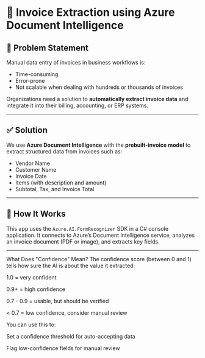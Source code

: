 ﻿# 🧾 Invoice Extraction using Azure Document Intelligence

## 📌 Problem Statement

Manual data entry of invoices in business workflows is:

- Time-consuming
- Error-prone
- Not scalable when dealing with hundreds or thousands of invoices

Organizations need a solution to **automatically extract invoice data** and integrate it into their billing, accounting, or ERP systems.

---

## ✅ Solution

We use **Azure Document Intelligence** with the **prebuilt-invoice model** to extract structured data from invoices such as:

- Vendor Name
- Customer Name
- Invoice Date
- Items (with description and amount)
- Subtotal, Tax, and Invoice Total

---

## 🚀 How It Works

This app uses the `Azure.AI.FormRecognizer` SDK in a C# console application. It connects to Azure’s Document Intelligence service, analyzes an invoice document (PDF or image), and extracts key fields.

---
What Does "Confidence" Mean?
The confidence score (between 0 and 1) tells how sure the AI is about the value it extracted:

1.0 = very confident

0.9+ = high confidence

0.7 - 0.9 = usable, but should be verified

< 0.7 = low confidence, consider manual review

You can use this to:

Set a confidence threshold for auto-accepting data

Flag low-confidence fields for manual review
